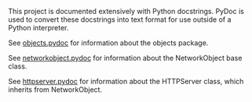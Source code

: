 This project is documented extensively with Python docstrings. PyDoc is
used to convert these docstrings into text format for use outside of a
Python interpreter.

See [objects.pydoc](docs/objects.pydoc) for information about
the objects package.

See [networkobject.pydoc](docs/networkobject.pydoc) for
information about the NetworkObject base class.

See [httpserver.pydoc](docs/httpserver.pydoc) for information
about the HTTPServer class, which inherits from NetworkObject.

